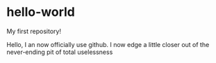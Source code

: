 # hello-world
My first repository!

Hello, I an now officially use github. I now edge a little closer
out of the never-ending pit of total uselessness
